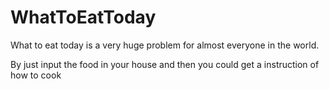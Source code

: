 # WhatToEatToday

What to eat today is a very huge problem for almost everyone in the world. 

By just input the food in your house and then you could get a instruction of how to cook